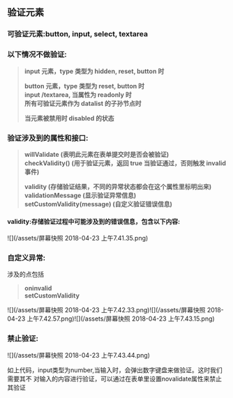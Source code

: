 ## 验证元素

### 可验证元素:button, input, select, textarea

### 以下情况不做验证:

> **input 元素，type 类型为 hidden, reset, button 时**
>
> **button 元素，type 类型为 reset, button 时  
> input /textarea, 当属性为 readonly 时  
> 所有可验证元素作为 datalist 的子孙节点时**
>
> **当元素被禁用时 disabled 的状态**

### 验证涉及到的属性和接口:

> **willValidate \(表明此元素在表单提交时是否会被验证\)  
> checkValidity\(\) \(用于验证元素，返回 true 当验证通过，否则触发 invalid 事件\)**
>
> **validity \(存储验证结果，不同的异常状态都会在这个属性里标明出来\)  
> validationMessage \(显示验证异常信息\)  
> setCustomValidity\(message\) \(自定义验证错误信息\)**

#### validity:存储验证过程中可能涉及到的错误信息，包含以下内容:

![](/assets/屏幕快照 2018-04-23 上午7.41.35.png)

### 自定义异常:

涉及的点包括

> **oninvalid  
> setCustomValidity**

![](/assets/屏幕快照 2018-04-23 上午7.42.33.png)![](/assets/屏幕快照 2018-04-23 上午7.42.57.png)![](/assets/屏幕快照 2018-04-23 上午7.43.15.png)

### 禁止验证:

![](/assets/屏幕快照 2018-04-23 上午7.43.44.png)

如上代码，input类型为number,当输入时，会弹出数字键盘来做验证。这时我们需要其不 对输入的内容进行验证，可以通过在表单里设置novalidate属性来禁止其验证



























